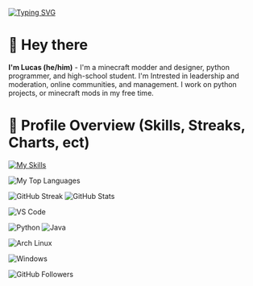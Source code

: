 [![Typing SVG](https://readme-typing-svg.herokuapp.com?font=Fira+Code&duration=2000&pause=250&color=29BCF7&center=true&vCenter=true&width=435&lines=TimeWorkStudio;lucas)](https://git.io/typing-svg)

# 👋 Hey there
**I'm Lucas (he/him)** - I'm a minecraft modder and designer, python programmer, and high-school student. I'm Intrested in leadership and moderation, online communities, and management. I work on python projects, or minecraft mods in my free time.

# 💽 Profile Overview (Skills, Streaks, Charts, ect)
[![My Skills](https://skillicons.dev/icons?i=arch,bash,blender,git,github,java,kali,linux,py,pycharm,replit,vscode,windows)](https://skillicons.dev)

![My Top Languages](https://github-readme-stats.vercel.app/api/top-langs/?username=lucas-timeworkstudio&size_weight=0.2&count_weight=0.5&title_color=61dafb&text_color=ffffff&icon_color=61dafb&bg_color=20232a&langs_count=8&layout=compact&border_color=61dafb&hide_border=true)

![GitHub Streak](https://github-readme-activity-graph.vercel.app/graph?username=lucas-timeworkstudio&theme=tokyo-night)
![GitHub Stats](https://github-readme-stats.vercel.app/api?username=lucas-timeworkstudio&show_icons=true&theme=tokyonight)


![VS Code](https://img.shields.io/badge/Editor-VS_Code-blue?style=for-the-badge&logo=visual-studio-code)

![Python](https://img.shields.io/badge/Python-3776AB?style=for-the-badge&logo=python&logoColor=white)
![Java](https://img.shields.io/badge/Java-007396?style=for-the-badge&logo=openjdk&logoColor=white)

![Arch Linux](https://img.shields.io/badge/OS-Arch_Linux-1793D1?style=for-the-badge&logo=arch-linux&logoColor=white)

![Windows](https://img.shields.io/badge/OS-Windows-0078D6?style=for-the-badge&logo=windows&logoColor=white)

![GitHub Followers](https://img.shields.io/github/followers/lucas-timeworkstudio?logo=github&style=for-the-badge)
